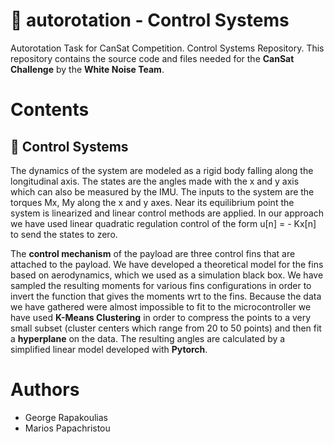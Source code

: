 # :rocket: autorotation - Control Systems

Autorotation Task for CanSat Competition. Control Systems Repository.
This repository contains the source code and files needed for the **CanSat Challenge** by the **White Noise Team**. 

# Contents 

## :robot: Control Systems

The dynamics of the system are modeled as a rigid body falling along the longitudinal axis. The states are the angles made with the x and y axis which can also be measured by the IMU. The inputs to the system are the torques Mx, My along the x and y axes. Near its equilibrium point the system is linearized and linear control methods are applied. In our approach we have used linear quadratic regulation control  of the form u[n] = -  Kx[n] to send the states to zero. 

The **control mechanism** of the payload are three control fins that are attached to the payload. We have developed a theoretical model for the fins based on aerodynamics, which we used as a simulation black box. We have sampled the resulting moments for various fins configurations in order to invert the function that gives the moments wrt to the fins. Because the data we have gathered were almost impossible to fit to the microcontroller we have used **K-Means Clustering** in order to compress the points to a very small subset (cluster centers which range from 20 to 50 points) and then fit a **hyperplane** on the data. The resulting angles are calculated by a simplified linear model developed with **Pytorch**. 

# Authors

 * George Rapakoulias 
 * Marios Papachristou
